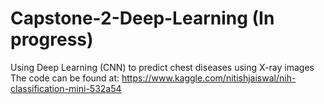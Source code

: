 # Capstone-2-Deep-Learning (In progress)
Using Deep Learning (CNN) to predict chest diseases using X-ray images <br>
The code can be found at: https://www.kaggle.com/nitishjaiswal/nih-classification-mini-532a54
